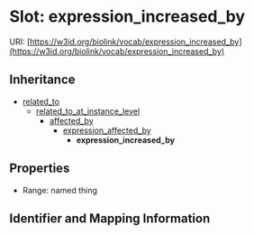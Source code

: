 # Slot: expression_increased_by

URI: [https://w3id.org/biolink/vocab/expression_increased_by](https://w3id.org/biolink/vocab/expression_increased_by)




## Inheritance

* [related_to](related_to.md)
    * [related_to_at_instance_level](related_to_at_instance_level.md)
        * [affected_by](affected_by.md)
            * [expression_affected_by](expression_affected_by.md)
                * **expression_increased_by**



## Properties

 * Range: named thing



## Identifier and Mapping Information





